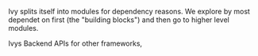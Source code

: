 Ivy splits itself into modules for dependency reasons.
We explore by most dependet on first (the "building blocks") and then go to higher level modules.

Ivys Backend APIs for other frameworks,
